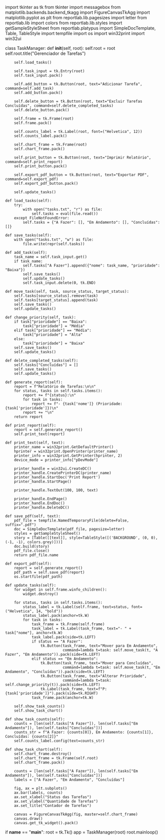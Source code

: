 import tkinter as tk
from tkinter import messagebox
from matplotlib.backends.backend_tkagg import FigureCanvasTkAgg
import matplotlib.pyplot as plt
from reportlab.lib.pagesizes import letter
from reportlab.lib import colors
from reportlab.lib.styles import getSampleStyleSheet
from reportlab.platypus import SimpleDocTemplate, Table, TableStyle
import tempfile
import os
import win32print
import win32ui

class TaskManager:
    def __init__(self, root):
        self.root = root
        self.root.title("Gerenciador de Tarefas")

        self.load_tasks()

        self.task_input = tk.Entry(root)
        self.task_input.pack()

        self.add_button = tk.Button(root, text="Adicionar Tarefa", command=self.add_task)
        self.add_button.pack()

        self.delete_button = tk.Button(root, text="Excluir Tarefas Concluídas", command=self.delete_completed_tasks)
        self.delete_button.pack()

        self.frame = tk.Frame(root)
        self.frame.pack()

        self.counts_label = tk.Label(root, font=("Helvetica", 12))
        self.counts_label.pack()

        self.chart_frame = tk.Frame(root)
        self.chart_frame.pack()

        self.print_button = tk.Button(root, text="Imprimir Relatório", command=self.print_report)
        self.print_button.pack()

        self.export_pdf_button = tk.Button(root, text="Exportar PDF", command=self.export_pdf)
        self.export_pdf_button.pack()

        self.update_tasks()

    def load_tasks(self):
        try:
            with open("tasks.txt", "r") as file:
                self.tasks = eval(file.read())
        except FileNotFoundError:
            self.tasks = {"A Fazer": [], "Em Andamento": [], "Concluídas": []}

    def save_tasks(self):
        with open("tasks.txt", "w") as file:
            file.write(repr(self.tasks))

    def add_task(self):
        task_name = self.task_input.get()
        if task_name:
            self.tasks["A Fazer"].append({"nome": task_name, "prioridade": "Baixa"})
            self.save_tasks()
            self.update_tasks()
            self.task_input.delete(0, tk.END)

    def move_task(self, task, source_status, target_status):
        self.tasks[source_status].remove(task)
        self.tasks[target_status].append(task)
        self.save_tasks()
        self.update_tasks()

    def change_priority(self, task):
        if task["prioridade"] == "Baixa":
            task["prioridade"] = "Média"
        elif task["prioridade"] == "Média":
            task["prioridade"] = "Alta"
        else:
            task["prioridade"] = "Baixa"
        self.save_tasks()
        self.update_tasks()

    def delete_completed_tasks(self):
        self.tasks["Concluídas"] = []
        self.save_tasks()
        self.update_tasks()

    def generate_report(self):
        report = f"Relatório de Tarefas:\n\n"
        for status, tasks in self.tasks.items():
            report += f"{status}:\n"
            for task in tasks:
                report += f"- {task['nome']} (Prioridade: {task['prioridade']})\n"
            report += "\n"
        return report

    def print_report(self):
        report = self.generate_report()
        self.print_text(report)

    def print_text(self, text):
        printer_name = win32print.GetDefaultPrinter()
        hprinter = win32print.OpenPrinter(printer_name)
        printer_info = win32print.GetPrinter(hprinter, 2)
        device_mode = printer_info["pDevMode"]
        
        printer_handle = win32ui.CreateDC()
        printer_handle.CreatePrinterDC(printer_name)
        printer_handle.StartDoc('Print Report')
        printer_handle.StartPage()

        printer_handle.TextOut(100, 100, text)
        
        printer_handle.EndPage()
        printer_handle.EndDoc()
        printer_handle.DeleteDC()

    def save_pdf(self, text):
        pdf_file = tempfile.NamedTemporaryFile(delete=False, suffix=".pdf")
        doc = SimpleDocTemplate(pdf_file, pagesize=letter)
        styles = getSampleStyleSheet()
        story = [Table([[text]], style=TableStyle([('BACKGROUND', (0, 0), (-1, -1), colors.grey)]))]
        doc.build(story)
        pdf_file.close()
        return pdf_file.name

    def export_pdf(self):
        report = self.generate_report()
        pdf_path = self.save_pdf(report)
        os.startfile(pdf_path)

    def update_tasks(self):
        for widget in self.frame.winfo_children():
            widget.destroy()

        for status, tasks in self.tasks.items():
            status_label = tk.Label(self.frame, text=status, font=("Helvetica", 14, "bold"))
            status_label.pack(anchor=tk.W)
            for task in tasks:
                task_frame = tk.Frame(self.frame)
                task_label = tk.Label(task_frame, text="- " + task["nome"], anchor=tk.W)
                task_label.pack(side=tk.LEFT)
                if status == "A Fazer":
                    tk.Button(task_frame, text="Mover para Em Andamento",
                              command=lambda t=task: self.move_task(t, "A Fazer", "Em Andamento")).pack(side=tk.LEFT)
                elif status == "Em Andamento":
                    tk.Button(task_frame, text="Mover para Concluídas",
                              command=lambda t=task: self.move_task(t, "Em Andamento", "Concluídas")).pack(side=tk.LEFT)
                    tk.Button(task_frame, text="Alterar Prioridade",
                              command=lambda t=task: self.change_priority(t)).pack(side=tk.LEFT)
                    tk.Label(task_frame, text=f"P: {task['prioridade']}").pack(side=tk.RIGHT)
                task_frame.pack(anchor=tk.W)

        self.show_task_counts()
        self.show_task_chart()

    def show_task_counts(self):
        counts = [len(self.tasks["A Fazer"]), len(self.tasks["Em Andamento"]), len(self.tasks["Concluídas"])]
        counts_str = f"A Fazer: {counts[0]}, Em Andamento: {counts[1]}, Concluídas: {counts[2]}"
        self.counts_label.config(text=counts_str)

    def show_task_chart(self):
        self.chart_frame.destroy()
        self.chart_frame = tk.Frame(self.root)
        self.chart_frame.pack()

        counts = [len(self.tasks["A Fazer"]), len(self.tasks["Em Andamento"]), len(self.tasks["Concluídas"])]
        labels = ["A Fazer", "Em Andamento", "Concluídas"]

        fig, ax = plt.subplots()
        ax.bar(labels, counts)
        ax.set_xlabel("Status das Tarefas")
        ax.set_ylabel("Quantidade de Tarefas")
        ax.set_title("Contador de Tarefas")

        canvas = FigureCanvasTkAgg(fig, master=self.chart_frame)
        canvas.draw()
        canvas.get_tk_widget().pack()

if __name__ == "__main__":
    root = tk.Tk()
    app = TaskManager(root)
    root.mainloop()
